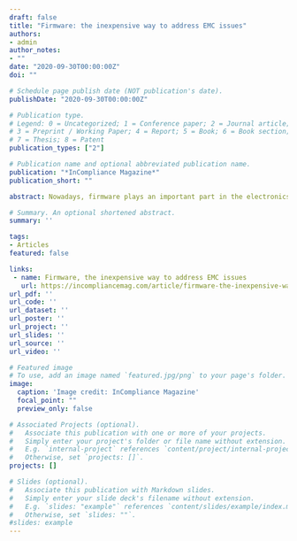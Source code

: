 ```yaml
---
draft: false
title: "Firmware: the inexpensive way to address EMC issues"
authors:
- admin
author_notes:
- ""
date: "2020-09-30T00:00:00Z"
doi: ""

# Schedule page publish date (NOT publication's date).
publishDate: "2020-09-30T00:00:00Z"

# Publication type.
# Legend: 0 = Uncategorized; 1 = Conference paper; 2 = Journal article;
# 3 = Preprint / Working Paper; 4 = Report; 5 = Book; 6 = Book section;
# 7 = Thesis; 8 = Patent
publication_types: ["2"]

# Publication name and optional abbreviated publication name.
publication: "*InCompliance Magazine*"
publication_short: ""

abstract: Nowadays, firmware plays an important part in the electronics design, so that it is so deeply involved in the processes and hardware resourses. It is proved that firmware has a great impact over EMC measurements results. In this article I explain why, with the help of some case studies collected during all these years of activity in the EMC test and measurements.

# Summary. An optional shortened abstract.
summary: ''

tags:
- Articles
featured: false

links:
 - name: Firmware, the inexpensive way to address EMC issues
   url: https://incompliancemag.com/article/firmware-the-inexpensive-way-to-address-emc-issues/
url_pdf: ''
url_code: ''
url_dataset: ''
url_poster: ''
url_project: ''
url_slides: ''
url_source: ''
url_video: ''

# Featured image
# To use, add an image named `featured.jpg/png` to your page's folder. 
image:
  caption: 'Image credit: InCompliance Magazine'
  focal_point: ""
  preview_only: false

# Associated Projects (optional).
#   Associate this publication with one or more of your projects.
#   Simply enter your project's folder or file name without extension.
#   E.g. `internal-project` references `content/project/internal-project/index.md`.
#   Otherwise, set `projects: []`.
projects: []

# Slides (optional).
#   Associate this publication with Markdown slides.
#   Simply enter your slide deck's filename without extension.
#   E.g. `slides: "example"` references `content/slides/example/index.md`.
#   Otherwise, set `slides: ""`.
#slides: example
---
```


